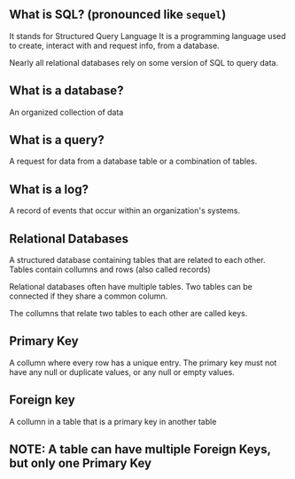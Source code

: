 ## What is SQL? (pronounced like `sequel`)
It stands for Structured Query Language 
It is a programming language used to create, interact with and request info,
from a database.

Nearly all relational databases rely on some version of SQL to query data.

## What is a database?
An organized collection of data

## What is a query?
A request for data from a database table or a combination of tables.


## What is a log?
A record of events that occur within an organization's systems.


## Relational Databases
A structured database containing tables that are related to each other.
Tables contain collumns and rows (also called records)

Relational databases often have multiple tables.
Two tables can be connected if they share a common column.

The collumns that relate two tables to each other are called keys.

## Primary Key
A collumn where every row has a unique entry.
The primary key must not have any null or duplicate values,
or any null or empty values.

## Foreign key
A collumn in a table that is a primary key in another table

## NOTE: A table can have multiple Foreign Keys, but only one Primary Key
